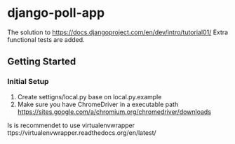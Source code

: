 django-poll-app
===============

The solution to https://docs.djangoproject.com/en/dev/intro/tutorial01/
Extra functional tests are added.

Getting Started
---------------

### Initial Setup ###
1. Create settigns/local.py base on local.py.example
2. Make sure you have ChromeDriver in a executable path  https://sites.google.com/a/chromium.org/chromedriver/downloads

Is is recommendet to use virtualenvwrapper ttps://virtualenvwrapper.readthedocs.org/en/latest/
